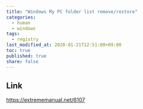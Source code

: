 ```yaml
---
title: "Windows My PC folder list remove/restore"
categories:
  - human
  - windows
tags:
  - registry
last_modified_at: 2020-01-21T12:51:00+09:00
toc: true
published: true
share: false
---
```


## Link

https://extrememanual.net/6107